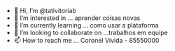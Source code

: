 - 👋 Hi, I’m @tativitoriab
- 👀 I’m interested in ... aprender coisas novas
- 🌱 I’m currently learning ... como usar a plataforma
- 💞️ I’m looking to collaborate on ...trabalhos em equipe 
- 📫 How to reach me ... Coronel Vivida - 85550000

<!---
tativitoriab/tativitoriab is a ✨ special ✨ repository because its `README.md` (this file) appears on your GitHub profile.
You can click the Preview link to take a look at your changes.
--->
